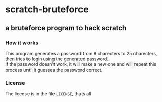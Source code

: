 # scratch-bruteforce
## a bruteforce program to hack scratch
### How it works
This program generates a password from 8 charecters to 25 charecters, then tries to login using the generated password.
<br>If the password doesn't work, it will make a new one and will repeat this process until it guesses the password correct.
### License
The license is in the file `LICENSE`, thats all
